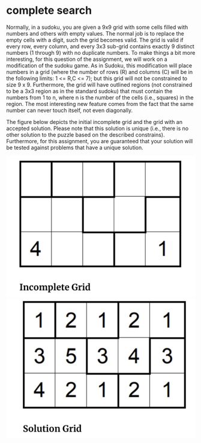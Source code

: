 # complete search

Normally, in a sudoku, you are given a 9x9 grid with some cells filled with numbers and others with empty values. The normal job is to replace the empty cells with a digit, such the grid becomes valid. The grid is valid if every row, every column, and every 3x3 sub-grid contains exactly 9 distinct numbers (1 through 9) with no duplicate numbers. To make things a bit more interesting, for this question of the assignment, we will work on a modification of the sudoku game. As in Sudoku, this modification will place numbers in a grid (where the number of rows (R) and columns (C) will be in the following limits: 1 <= R,C <= 7); but this grid will not be constrained to size 9 x 9. Furthermore, the grid will have outlined regions (not constrained to be a 3x3 region as in the standard sudoku) that must contain the numbers from 1 to n, where n is the number of the cells (i.e., squares) in the region. The most interesting new feature comes from the fact that the same number can never touch itself, not even diagonally.

The figure below depicts the initial incomplete grid and the grid with an accepted solution. Please note that this solution is unique (i.e., there is no other solution to the puzzle based on the described constrains). Furthermore, for this assignment, you are guaranteed that your solution will be tested against problems that have a unique solution.

![Incomplete Grid](pic/incomplete-grid.jpg)![Solution Grid](pic/solution-grid.jpg)
